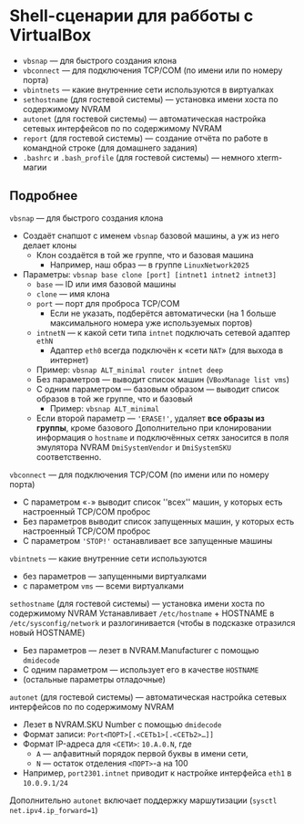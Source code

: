 # Shell-сценарии для рабботы с VirtualBox
* `vbsnap` — для быстрого создания клона
* `vbconnect` — для подключения TCP/COM (по имени или по номеру порта)
* `vbintnets` — какие внутренние сети используются в виртуалках
* `sethostname` (для гостевой системы) — установка имени хоста по содержимому NVRAM
* `autonet` (для гостевой системы) — автоматическая настройка сетевых интерфейсов по по содержимому NVRAM
* `report` (для гостевой системы) — создание отчёта по работе в командной строке (для домашнего задания)
* `.bashrc` и `.bash_profile` (для гостевой системы) — немного xterm-магии


## Подробнее
`vbsnap` — для быстрого создания клона
* Создаёт снапшот с именем `vbsnap` базовой машины, а уж из него делает клоны
  * Клон создаётся в той же группе, что и базовая машина
    * Например, наш образ — в группе `LinuxNetwork2025`
* Параметры: `vbsnap base clone [port] [intnet1 intnet2 intnet3]`
  * `base` — ID или имя базовой машины
  * `clone` — имя клона
  * `port` — порт для проброса TCP/COM
    * Если не указать, подберётся автоматически (на 1 больше максимального номера уже используемых портов)
  * `intnetN` — к какой сети типа `intnet` подключать сетевой адаптер `ethN`
    * Адаптер `eth0` всегда подключён к «сети `NAT`» (для выхода в интернет)
  * Пример: `vbsnap ALT_minimal router intnet deep`
  * Без параметров — выводит список машин (`VBoxManage list vms`)
  * С одним параметром — базовым образом — выводит список образов в той же группе, что и базовый
    * Пример: `vbsnap ALT_minimal`
  * Если второй параметр — `'ERASE!'`, удаляет **все образы из группы**, кроме базового
Дополнительно при клонировании информация о `hostname` и подключённых сетях заносится в поля эмулятора NVRAM `DmiSystemVendor` и `DmiSystemSKU` соответственно.


`vbconnect` — для подключения TCP/COM (по имени или по номеру порта)
* С параметром «`-`» выводит список ''всех'' машин, у которых есть настроенный TCP/COM проброс
* Без параметров выводит список запущенных машин, у которых есть настроенный TCP/COM проброс
* С параметром `'STOP!'` останавливает все запущенные машины


`vbintnets` — какие внутренние сети используются
* без параметров — запущенными виртуалками
* с параметром `vms` — всеми виртуалками


`sethostname` (для гостевой системы) — установка имени хоста по содержимому NVRAM
 Устанавливает `/etc/hostname` + HOSTNAME в `/etc/sysconfig/network` и разлогинивается (чтобы в подсказке отразился новый HOSTNAME)
* Без параметров — лезет в NVRAM.Manufacturer с помощью `dmidecode`
* С одним параметром — использует его в качестве `HOSTNAME`
* (остальные параметры отладочные)


`autonet` (для гостевой системы) — автоматическая настройка сетевых интерфейсов по по содержимому NVRAM
* Лезет в NVRAM.SKU Number с помощью `dmidecode`
* Формат записи: `Port<ПОРТ>[.<СЕТЬ1>[.<СЕТЬ2>…]]`
* Формат IP-адреса для `<СЕТИ>`: `10.A.0.N`, где
  * `A` — алфавитный порядок первой буквы в имени сети,
  * `N` — остаток отделения `<ПОРТ>`-а на 100
* Например, `port2301.intnet` приводит к настройке интерфейса `eth1` в `10.0.9.1/24`


Дополнительно `autonet` включает поддержку маршутизации (`sysctl net.ipv4.ip_forward=1`)
